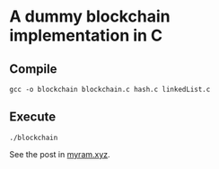# A dummy blockchain implementation in C

## Compile
```
gcc -o blockchain blockchain.c hash.c linkedList.c
```

## Execute
```
./blockchain
```
See the post in [myram.xyz](https://myram.xyz/c-blockchain-implementation-2/).
